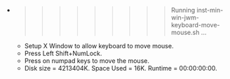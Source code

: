 * >>>>>>>>> Running inst-min-win-jwm-keyboard-move-mouse.sh ...
  * Setup X Window to allow keyboard to move mouse.
  * Press Left Shift+NumLock.
  * Press on numpad keys to move the mouse.
  * Disk size = 4213404K. Space Used = 16K. Runtime = 00:00:00:00.
